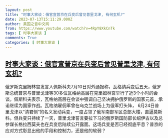 ```yaml
---
layout: post
title: "时事大家谈：俄官宣普京在兵变后曾见普里戈津, 有何玄机?"
date: 2023-07-13T15:11:29.000Z
author: 美国之音中文网
from: https://www.youtube.com/watch?v=4RpY8XkCnTk
tags: [ 时事大家谈 ]
comments: True
categories: [ 时事大家谈 ]
---
```

<!--1689261089000-->
[时事大家谈：俄官宣普京在兵变后曾见普里戈津, 有何玄机?](https://www.youtube.com/watch?v=4RpY8XkCnTk)
------

<div>
俄罗斯克里姆林宫发言人佩斯科夫7月10日对外通报称，瓦格纳兵变后五天，俄罗斯总统普京与普里戈津等30多位瓦格纳高层在克里姆林宫举行了近3个小时的会谈。佩斯科夫表示，瓦格纳高层在会谈中强调自己坚决拥护俄罗斯的国家元首，承诺继续为国家作战。瓦格纳雇佣军曾在乌克兰战场上为俄军打头阵， 6月24日普里戈津以“清君侧”的名义发动兵变，一度占领了俄军南部军区总部大楼，直逼莫斯科。但兵变只持续了一天，普里戈津誓言要拉下马的俄罗斯国防部长绍伊古以及总参谋长格拉西莫夫也在兵变后陆续公开露面。这场兵变是否已经彻底平息？普京的应对方式彰显出他的手段和控制力，还是他的软弱？
</div>
